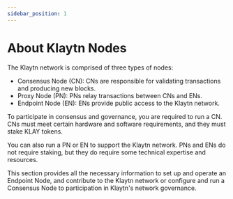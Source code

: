 ```yaml
---
sidebar_position: 1
---
```


# About Klaytn Nodes

The Klaytn network is comprised of three types of nodes:

- Consensus Node (CN): CNs are responsible for validating transactions and producing new blocks.
- Proxy Node (PN): PNs relay transactions between CNs and ENs.
- Endpoint Node (EN): ENs provide public access to the Klaytn network.

To participate in consensus and governance, you are required to run a CN. CNs must meet certain hardware and software requirements, and they must stake KLAY tokens.

You can also run a PN or EN to support the Klaytn network. PNs and ENs do not require staking, but they do require some technical expertise and resources.

This section provides all the necessary information to set up and operate an Endpoint Node, and contribute to the Klaytn network or configure and run a Consensus Node to participation in Klaytn's network governance.